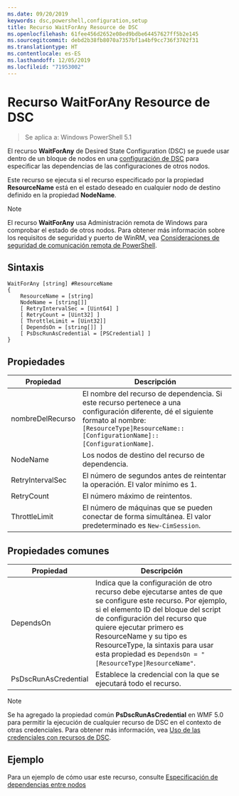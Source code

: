 ```yaml
---
ms.date: 09/20/2019
keywords: dsc,powershell,configuration,setup
title: Recurso WaitForAny Resource de DSC
ms.openlocfilehash: 61fee456d2652e08ed9bdbe64457627ff5b2e145
ms.sourcegitcommit: debd2b38fb8070a7357bf1a4bf9cc736f3702f31
ms.translationtype: HT
ms.contentlocale: es-ES
ms.lasthandoff: 12/05/2019
ms.locfileid: "71953002"
---
```

# <a name="dsc-waitforany-resource"></a>Recurso WaitForAny Resource de DSC

> Se aplica a: Windows PowerShell 5.1

El recurso **WaitForAny** de Desired State Configuration (DSC) se puede usar dentro de un bloque de nodos en una [configuración de DSC](../../../configurations/configurations.md) para especificar las dependencias de las configuraciones de otros nodos.

Este recurso se ejecuta si el recurso especificado por la propiedad **ResourceName** está en el estado deseado en cualquier nodo de destino definido en la propiedad **NodeName**.

> [!NOTE]
> El recurso **WaitForAny** usa Administración remota de Windows para comprobar el estado de otros nodos. Para obtener más información sobre los requisitos de seguridad y puerto de WinRM, vea [Consideraciones de seguridad de comunicación remota de PowerShell](/powershell/scripting/learn/remoting/winrmsecurity?view=powershell-6).

## <a name="syntax"></a>Sintaxis

```Syntax
WaitForAny [string] #ResourceName
{
    ResourceName = [string]
    NodeName = [string[]]
    [ RetryIntervalSec = [Uint64] ]
    [ RetryCount = [Uint32] ]
    [ ThrottleLimit = [Uint32]]
    [ DependsOn = [string[]] ]
    [ PsDscRunAsCredential = [PSCredential] ]
}
```

## <a name="properties"></a>Propiedades

|Propiedad |Descripción |
|---|---|
|nombreDelRecurso |El nombre del recurso de dependencia. Si este recurso pertenece a una configuración diferente, dé el siguiente formato al nombre: `[ResourceType]ResourceName::[ConfigurationName]::[ConfigurationName]`. |
|NodeName |Los nodos de destino del recurso de dependencia. |
|RetryIntervalSec |El número de segundos antes de reintentar la operación. El valor mínimo es 1. |
|RetryCount |El número máximo de reintentos. |
|ThrottleLimit |El número de máquinas que se pueden conectar de forma simultánea. El valor predeterminado es `New-CimSession`. |

## <a name="common-properties"></a>Propiedades comunes

|Propiedad |Descripción |
|---|---|
|DependsOn |Indica que la configuración de otro recurso debe ejecutarse antes de que se configure este recurso. Por ejemplo, si el elemento ID del bloque del script de configuración del recurso que quiere ejecutar primero es ResourceName y su tipo es ResourceType, la sintaxis para usar esta propiedad es `DependsOn = "[ResourceType]ResourceName"`. |
|PsDscRunAsCredential |Establece la credencial con la que se ejecutará todo el recurso. |

> [!NOTE]
> Se ha agregado la propiedad común **PsDscRunAsCredential** en WMF 5.0 para permitir la ejecución de cualquier recurso de DSC en el contexto de otras credenciales. Para obtener más información, vea [Uso de las credenciales con recursos de DSC](../../../configurations/runasuser.md).

## <a name="example"></a>Ejemplo

Para un ejemplo de cómo usar este recurso, consulte [Especificación de dependencias entre nodos](../../../configurations/crossNodeDependencies.md)